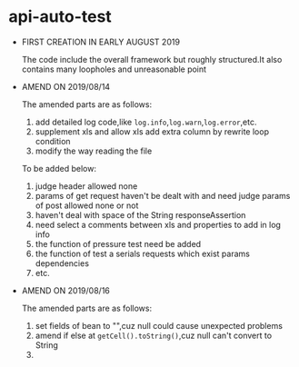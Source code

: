 # api-auto-test
- FIRST CREATION IN EARLY AUGUST 2019
    
    The code include the overall framework but roughly structured.It also contains many loopholes and unreasonable point
    
- AMEND ON 2019/08/14

    The amended parts are as follows:
    1. add detailed log code,like `log.info`,`log.warn`,`log.error`,etc.
    2. supplement xls and allow xls add extra column by rewrite loop condition
    3. modify the way reading the file
        
    To be added below:
    1. judge header allowed none
    2. params of get request haven't be dealt with and need judge params of post allowed none or not
    3. haven't deal with space of the String responseAssertion
    4. need select a comments between xls and properties to add in log info
    5. the function of pressure test need be added
    6. the function of test a serials requests which exist params dependencies
    7. etc.

    
- AMEND ON 2019/08/16

    The amended parts are as follows:
    1. set fields of bean to "",cuz null could cause unexpected problems
    2. amend if else at `getCell().toString()`,cuz null can't convert to String
    3. 
